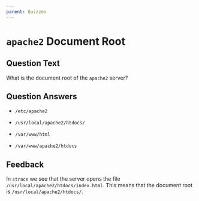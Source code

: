 ```yaml
---
parent: Quizzes
---
```


# `apache2` Document Root

## Question Text

What is the document root of the `apache2` server?

## Question Answers

- `/etc/apache2`

+ `/usr/local/apache2/htdocs/`

- `/var/www/html`

- `/var/www/apache2/htdocs`

## Feedback

In `strace` we see that the server opens the file `/usr/local/apache2/htdocs/index.html`.
This means that the document root is `/usr/local/apache2/htdocs/`.
